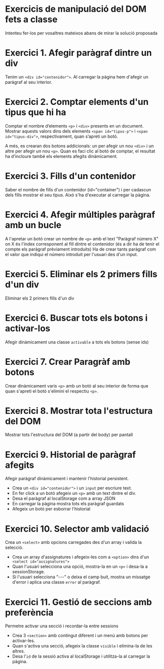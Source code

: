 # Exercicis de manipulació del DOM fets a classe
Intenteu fer-los per vosaltres mateixos abans de mirar la solució proposada

# Exercici 1. Afegir paràgraf dintre un div

Tenim un `<div id="contenidor">`. Al carregar la pàgina hem d'afegir un paràgraf al seu interior.

# Exercici 2. Comptar elements d'un tipus que hi ha
Comptar el nombre d’elements `<p>` i `<div>` presents en un document. Mostrar aquests valors dins dels elements `<span id="tipus-p">` i `<span id="tipus-div">`, respectivament, quan s’apreti un botó.

A més, es crearan dos botons addicionals: un per afegir un nou `<div>` i un altre per afegir un nou `<p>`. Quan es faci clic al botó de comptar, el resultat ha d’incloure també els elements afegits dinàmicament.

# Exercici 3. Fills d'un contenidor
Saber el nombre de fills d'un contenidor (id="container") i per cadascun dels fills mostrar el seu tipus. Això s'ha d'executar al carregar la pàgina.

# Exercici 4. Afegir múltiples paràgraf amb un bucle
A l'apretar un botó crear un nombre de  `<p>` amb el text "Paràgraf número X" on X és l'índex corresponent al fill dintre el contenidor (és a dir ha de tenir el compte els paràgraf prèviament introduits)
Ha de crear tants paràgraf com el valor que indiqui el número introduit per l'usuari des d'un input.

# Exercici 5. Eliminar els 2 primers fills d'un div
Eliminar els 2 primers fills d'un div

# Exercici 6. Buscar tots els botons i activar-los
Afegir dinàmicament una classe `activable` a tots els botons (sense ids)

# Exercici 7. Crear Paragràf amb botons
Crear dinàmicament varis `<p>`  amb un botó al seu interior de forma que quan s'apreti el botó s'elimini el respectiu `<p>`.

# Exercici 8. Mostrar tota l'estructura del DOM
Mostrar tots l'estructura del DOM (a partir del body) per pantall

# Exercici 9. Historial de paràgraf afegits
Afegir paràgraf dinàmicament i mantenir l'historial persistent.

- Crea un `<div id="contenidor">` i un `input` per escriure text.
- En fer click a un botó afegeix un `<p>` amb un text dintre el div.
- Desa el paràgraf al localStorage com a array JSON
- En carregar la pàgina mostra tots els paràgraf guardats
- Afegeix un botó per esborrar l'historial

# Exercici 10. Selector  amb validació
Crea un `<select>` amb opcions carregades des d'un array i valida la selecció.
- Crea un array d'assignatures i afegeix-les com a `<option>` dins d'un ` <select id="assignatures">`
- Quan l'usuari selecciona una opció, mostra-la en un `<p>` i desa-la a sessionStorage.
- Si l'usuari selecciona "---" o deixa el camp buit, mostra un missatge d'error i aplica una classe `error` al paràgraf.

# Exercici 11. Gestió de seccions amb preferència
Permetre activar una secció i recordar-la entre sessions
- Crea 3 `<section>` amb contingut diferent i un menú amb botons per activar-les.
- Quan s'activa una secció, afegeix la classe `visible` i elimina-la de les altres.
- Desa l'`id` de la sessió activa al localStorage i utilitza-la al carregar la pàgina.